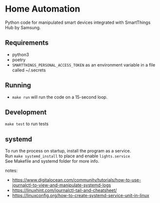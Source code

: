 Home Automation
===============
Python code for manipulated smart devices integrated with SmartThings Hub by Samsung.

Requirements
------------
- python3
- poetry
- `SMARTTHINGS_PERSONAL_ACCESS_TOKEN` as an environment variable in a file called ~/.secrets

Running
-------
- `make run` will run the code on a 15-second loop.

Development
-----------
`make test` to run tests

systemd
-------
To run the process on startup, install the program as a service.  
Run `make systemd_install` to place and enable `lights.service`  
See Makefile and systemd folder for more info.

notes:
- https://www.digitalocean.com/community/tutorials/how-to-use-journalctl-to-view-and-manipulate-systemd-logs
- https://linuxhint.com/journalctl-tail-and-cheatsheet/
- https://linuxconfig.org/how-to-create-systemd-service-unit-in-linux